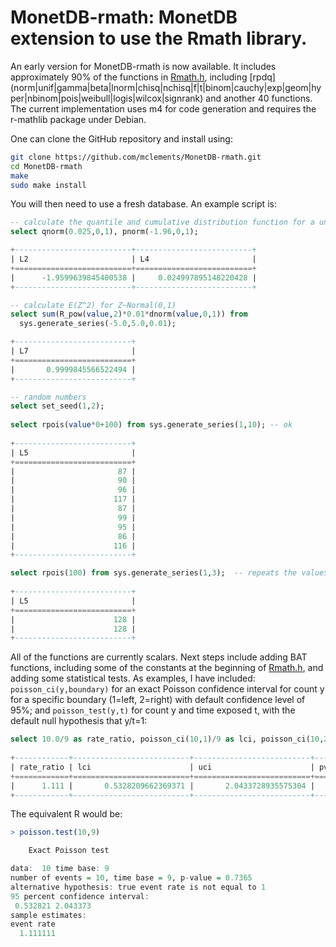 

# MonetDB-rmath: MonetDB extension to use the Rmath library.

An early version for MonetDB-rmath is now available. It includes approximately 90% of the functions in [Rmath.h](http://docs.rexamine.com/R-devel/Rmath_8h_source.html), including [rpdq] (norm|unif|gamma|beta|lnorm|chisq|nchisq|f|t|binom|cauchy|exp|geom|hyper|nbinom|pois|weibull|logis|wilcox|signrank) and another 40 functions. The current implementation uses m4 for code generation and requires the r-mathlib package under Debian.

One can clone the GitHub repository and install using:
``` bash
git clone https://github.com/mclements/MonetDB-rmath.git
cd MonetDB-rmath
make
sudo make install
```
You will then need to use a fresh database. An example script is:
``` SQL
-- calculate the quantile and cumulative distribution function for a unit normals
select qnorm(0.025,0,1), pnorm(-1.96,0,1);

+--------------------------+--------------------------+
| L2                       | L4                       |
+==========================+==========================+
|      -1.9599639845400538 |     0.024997895148220428 |
+--------------------------+--------------------------+

-- calculate E(Z^2) for Z~Normal(0,1)
select sum(R_pow(value,2)*0.01*dnorm(value,0,1)) from
  sys.generate_series(-5.0,5.0,0.01);

+--------------------------+
| L7                       |
+==========================+
|       0.9999845566522494 |
+--------------------------+

-- random numbers
select set_seed(1,2);
  
select rpois(value*0+100) from sys.generate_series(1,10); -- ok
  
+--------------------------+
| L5                       |
+==========================+
|                       87 |
|                       90 |
|                       96 |
|                      117 |
|                       87 |
|                       99 |
|                       95 |
|                       86 |
|                      116 |
+--------------------------+

select rpois(100) from sys.generate_series(1,3);  -- repeats the values:-<
  
+--------------------------+
| L5                       |
+==========================+
|                      128 |
|                      128 |
+--------------------------+
```

All of the functions are currently scalars. Next steps include adding BAT functions, including some of the constants at the beginning of [Rmath.h](http://docs.rexamine.com/R-devel/Rmath_8h_source.html), and adding some statistical tests. As examples, I have included: `poisson_ci(y,boundary)` for an exact Poisson confidence interval for count y for a specific boundary (1=left, 2=right) with default confidence level of 95%; and `poisson_test(y,t)` for count y and time exposed t, with the default null hypothesis that y/t=1:

``` SQL
select 10.0/9 as rate_ratio, poisson_ci(10,1)/9 as lci, poisson_ci(10,2)/9 as uci, poisson_test(10,9) as pvalue;
  
+------------+--------------------------+--------------------------+--------------------------+
| rate_ratio | lci                      | uci                      | pvalue                   |
+============+==========================+==========================+==========================+
|      1.111 |       0.5328209662369371 |       2.0433728935575304 |       0.7364887199809547 |
+------------+--------------------------+--------------------------+--------------------------+

```

The equivalent R would be:

``` R
> poisson.test(10,9)

	Exact Poisson test

data:  10 time base: 9
number of events = 10, time base = 9, p-value = 0.7365
alternative hypothesis: true event rate is not equal to 1
95 percent confidence interval:
 0.532821 2.043373
sample estimates:
event rate 
  1.111111 
```

